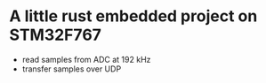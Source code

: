 # A little rust embedded project on STM32F767

- read samples from ADC at 192 kHz
- transfer samples over UDP

